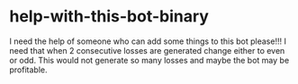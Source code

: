 # help-with-this-bot-binary
I need the help of someone who can add some things to this bot please!!! I need that when 2 consecutive losses are generated change either to even or odd. This would not generate so many losses and maybe the bot may be profitable.
